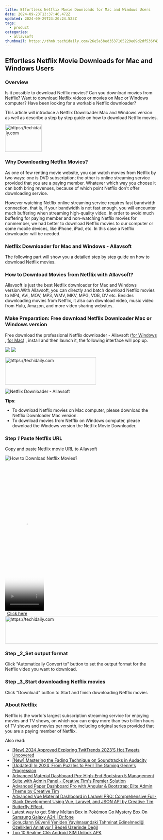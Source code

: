```yaml
---
title: Effortless Netflix Movie Downloads for Mac and Windows Users
date: 2024-09-23T13:37:46.472Z
updated: 2024-09-29T23:20:24.523Z
tags:
  - product
categories:
  - allavsoft
thumbnail: https://thmb.techidaily.com/26e5a5bed3537105229e89d2df536f43cfadace1d3a287d0f50c6226ff3d146f.png
---
```


## Effortless Netflix Movie Downloads for Mac and Windows Users

### Overview

Is it possible to download Netflix movies? Can you download movies from Netflix? Want to download Netflix videos or movies on Mac or Windows computer? Have been looking for a workable Netflix downloader?

This article will introduce a Netflix Downloader Mac and Windows version as well as describe a step by step guide on how to download Netflix movies.

<!-- affiliate ads begin -->
<a href="https://bluettieu.pxf.io/c/5597632/2141680/17091" target="_top" id="2141680">
  <img src="//a.impactradius-go.com/display-ad/17091-2141680" border="0" alt="https://techidaily.com" width="120" height="90"/>
</a>
<img height="0" width="0" src="https://bluettieu.pxf.io/i/5597632/2141680/17091" style="position:absolute;visibility:hidden;" border="0" />
<!-- affiliate ads end -->

### Why Downloading Netflix Movies?

As one of few renting movie website, you can watch movies from Netflix by two ways: one is DVD subscription; the other is online streaming service provided that you are a paying member. Whatever which way you choose it can both bring revenues, because of which point Netflix don't offer downloading service.

However watching Netflix online streaming service requires fast bandwidth connection, that is, if your bandwidth is not fast enough, you will encounter much buffering when streaming high-quality video. In order to avoid much buffering for paying member and non-watching Netflix movies for nonmember, we had better to download Netflix movies to our computer or some mobile devices, like iPhone, iPad, etc. In this case a Netflix downloader will be needed.

### Netflix Downloader for Mac and Windows - Allavsoft

The following part will show you a detailed step by step guide on how to download Netflix movies.

### How to Download Movies from Netflix with Allavsoft?

Allavsoft is just the best Netflix downloader for Mac and Windows version.With Allavsoft, you can directly and batch download Netflix movies to MP4, AVI, MOV, MP3, WMV, MKV, MPG, VOB, DV etc. Besides downloading movies from Netflix, it also can download video, music video from Hulu, Amazon, and more video sharing websites.

### Make Preparation: Free download Netflix Downloader Mac or Windows version

Free download the professional Netflix downloader - Allavsoft ([for Windows](https://tools.techidaily.com/allavsoft/products/) , [for Mac](https://tools.techidaily.com/allavsoft/products/)) , install and then launch it, the following interface will pop up.

[![](https://www.allavsoft.com/how-to/../images/how-to/free-download-win.jpg)](https://tools.techidaily.com/allavsoft/products/) [![](https://www.allavsoft.com/how-to/../images/how-to/free-download-mac.jpg)](https://tools.techidaily.com/allavsoft/products/)

<!-- affiliate ads begin -->
<a href="https://aligracehair.sjv.io/c/5597632/2080342/19272" target="_top" id="2080342">
  <img src="//a.impactradius-go.com/display-ad/19272-2080342" border="0" alt="https://techidaily.com" width="300" height="90"/>
</a>
<img height="0" width="0" src="https://aligracehair.sjv.io/i/5597632/2080342/19272" style="position:absolute;visibility:hidden;" border="0" />
<!-- affiliate ads end -->

![Netflix Downloader - Allavsoft](https://www.allavsoft.com/how-to/../images/allavsoft/screen-shot-600.jpg)

**Tips:**

* To download Netflix movies on Mac computer, please download the Netflix Downloader Mac version.
* To download movies from Netflix on Windows computer, please download the Windows version the Netflix Movie Downloader.

### Step _1_ Paste Netflix URL

Copy and paste Netflix movie URL to Allavsoft

![How to Download Netflix Movies?](https://www.allavsoft.com/how-to/../images/how-to/netflix-downloader-mac-windows/download-netflix-movies.jpg)

<!-- affiliate ads begin -->
<span id="1977023">
					<video width="128" height="480" style="cursor:pointer"
           poster="//a.impactradius-go.com/display-clicktoplayimage/1977023.png"
           onclick="if(!this.playClicked){this.play();this.setAttribute('controls',true);this.playClicked=true;}">
	   <source src="//a.impactradius-go.com/display-ad/22993-1977023">
	   <img src="//a.impactradius-go.com/display-clicktoplayimage/1977023.png" style="border: none; height: 100%; width: 100%; object-fit: contain">
	</video>
	<div style="width:80px;text-align:center"><a href="javascript:window.open(decodeURIComponent('https%3A%2F%2Fhomestyler.sjv.io%2Fc%2F5597632%2F1977023%2F22993'), '_blank');void(0);">Click here</a></div>
</span>
<img height="0" width="0" src="https://imp.pxf.io/i/5597632/1977023/22993" style="position:absolute;visibility:hidden;" border="0" />
<!-- affiliate ads end -->

<!-- affiliate ads begin -->
<a href="https://ephamedtechinc.pxf.io/c/5597632/2137221/26400" target="_top" id="2137221">
  <img src="//a.impactradius-go.com/display-ad/26400-2137221" border="0" alt="https://techidaily.com" width="728" height="90"/>
</a>
<img height="0" width="0" src="https://ephamedtechinc.pxf.io/i/5597632/2137221/26400" style="position:absolute;visibility:hidden;" border="0" />
<!-- affiliate ads end -->

### Step _2_Set output format

Click "Automatically Convert to" button to set the output format for the Netflix video you want to download.

### Step _3_Start downloading Netflix movies

Click "Download" button to Start and finish downloading Netflix movies

### About Netflix

Netflix is the world's largest subscription streaming service for enjoying movies and TV shows, on which you can enjoy more than two billion hours of TV shows and movies per month, including original series provided that you are a paying member of Netflix.

<ins class="adsbygoogle"
     style="display:block"
     data-ad-format="autorelaxed"
     data-ad-client="ca-pub-7571918770474297"
     data-ad-slot="1223367746"></ins>

<ins class="adsbygoogle"
     style="display:block"
     data-ad-client="ca-pub-7571918770474297"
     data-ad-slot="8358498916"
     data-ad-format="auto"
     data-full-width-responsive="true"></ins>

<span class="atpl-alsoreadstyle">Also read:</span>
<div><ul>
<li><a href="https://twitter-videos.techidaily.com/new-2024-approved-exploring-twittrends-2023s-hot-tweets-uncovered/"><u>[New] 2024 Approved Exploring TwitTrends 2023’S Hot Tweets Uncovered</u></a></li>
<li><a href="https://extra-support.techidaily.com/new-mastering-the-fading-technique-on-soundtracks-in-audacity/"><u>[New] Mastering the Fading Technique on Soundtracks in Audacity</u></a></li>
<li><a href="https://desktop-recording.techidaily.com/updated-in-2024-from-puzzles-to-peril-the-gaming-genres-progression/"><u>[Updated] In 2024, From Puzzles to Peril The Gaming Genre's Progression</u></a></li>
<li><a href="https://discover-cheats.techidaily.com/advanced-material-dashboard-pro-high-end-bootstrap-5-management-suite-with-admin-panel-creative-tims-premier-solution/"><u>Advanced Material Dashboard Pro: High-End Bootstrap 5 Management Suite with Admin Panel - Creative Tim's Premier Solution</u></a></li>
<li><a href="https://discover-cheats.techidaily.com/advanced-paper-dashboard-pro-with-angular-and-bootstrap-elite-admin-theme-by-creative-tim/"><u>Advanced Paper Dashboard Pro with Angular & Bootstrap: Elite Admin Theme by Creative Tim</u></a></li>
<li><a href="https://discover-cheats.techidaily.com/advanced-vue-material-dashboard-in-laravel-pro-comprehensive-full-stack-development-using-vue-laravel-and-json-api-by-creative-tim/"><u>Advanced Vue Material Dashboard in Laravel PRO: Comprehensive Full-Stack Development Using Vue, Laravel, and JSON API by Creative Tim</u></a></li>
<li><a href="https://discover-cheats.techidaily.com/butterfly-effect/"><u>Butterfly Effect.</u></a></li>
<li><a href="https://change-location.techidaily.com/latest-way-to-get-shiny-meltan-box-in-pokemon-go-mystery-box-on-samsung-galaxy-a24-drfone-by-drfone-virtual-android/"><u>Latest way to get Shiny Meltan Box in Pokémon Go Mystery Box On Samsung Galaxy A24 | Dr.fone</u></a></li>
<li><a href="https://win-extraordinary.techidaily.com/sonuclarin-guvenli-yeniden-yayilmasindaki-tahminat-edinelmedigi-ozellikleri-anlatiyor-bedeli-uzerinde-degil/"><u>Sonuçların Güvenli Yeniden Yayılmasındaki Tahminat Edinelmediği Özellikleri Anlatıyor | Bedeli Üzerinde Değil</u></a></li>
<li><a href="https://sim-unlock.techidaily.com/top-10-realme-c55-android-sim-unlock-apk-by-drfone-android/"><u>Top 10 Realme C55 Android SIM Unlock APK</u></a></li>
</ul></div>

